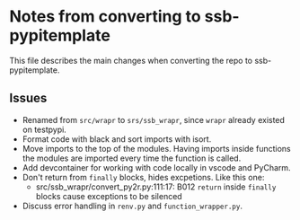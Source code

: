 # Notes from converting to ssb-pypitemplate

This file describes the main changes when converting the repo to ssb-pypitemplate.

## Issues

- Renamed from `src/wrapr` to `srs/ssb_wrapr`, since `wrapr` already existed on testpypi.
- Format code with black and sort imports with isort.
- Move imports to the top of the modules. Having imports inside functions the modules
  are imported every time the function is called.
- Add devcontainer for working with code locally in vscode and PyCharm.
- Don't return from `finally` blocks, hides excpetions. Like this one:
  - src/ssb_wrapr/convert_py2r.py:111:17: B012 `return` inside `finally` blocks cause exceptions to be silenced
- Discuss error handling in `renv.py` and `function_wrapper.py`.
